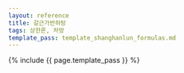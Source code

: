 ```yaml
---
layout: reference
title: 갈근가반하탕
tags: 상한론, 처방
template_pass: template_shanghanlun_formulas.md
---
```



{% include {{ page.template_pass }} %}
